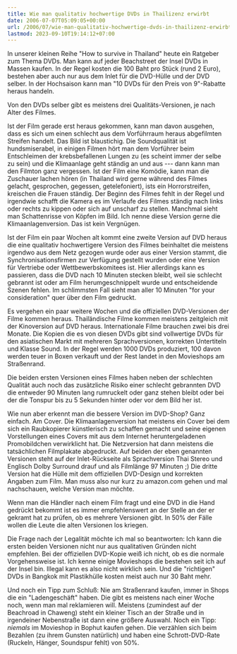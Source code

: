 ```yaml
---
title: Wie man qualitativ hochwertige DVDs in Thailizenz erwirbt
date: 2006-07-07T05:09:05+00:00
url: /2006/07/wie-man-qualitativ-hochwertige-dvds-in-thailizenz-erwirbt/
lastmod: 2023-09-10T19:14:12+07:00
---
```

In unserer kleinen Reihe "How to survive in Thailand" heute ein Ratgeber zum Thema DVDs. Man kann auf jeder Beachstreet der Insel DVDs in Massen kaufen. In der Regel kosten die 100 Baht pro Stück (rund 2 Euro), bestehen aber auch nur aus dem Inlet für die DVD-Hülle und der DVD selber. In der Hochsaison kann man "10 DVDs für den Preis von 9"-Rabatte heraus handeln.

Von den DVDs selber gibt es meistens drei Qualitäts-Versionen, je nach Alter des Filmes.

Ist der Film gerade erst heraus gekommen, kann man davon ausgehen, dass es sich um einen schlecht aus dem Vorführraum heraus abgefilmten Streifen handelt. Das Bild ist blaustichig. Die Soundqualität ist hundsmiserabel, in einigen Filmen hört man dem Vorführer beim Entschleimen der krebsbefallenen Lungen zu (es scheint immer der selbe zu sein) und die Klimaanlage geht ständig an und aus --- dann kann man den Filmton ganz vergessen. Ist der Film eine Komödie, kann man die Zuschauer lachen hören (in Thailand wird gerne während des Filmes gelacht, gesprochen, gegessen, getelefoniert), ists ein Horrorstreifen, kreischen die Frauen ständig. Der Beginn des Filmes fehlt in der Regel und irgendwie schafft die Kamera es im Verlaufe des Filmes ständig nach links oder rechts zu kippen oder sich auf unscharf zu stellen. Manchmal sieht man Schattenrisse von Köpfen im Bild. Ich nenne diese Version gerne die Klimaanlagenversion. Das ist kein Vergnügen.

Ist der Film ein paar Wochen alt kommt eine zweite Version auf DVD heraus die eine qualitativ hochwertigere Version des Filmes beinhaltet die meistens irgendwo aus dem Netz gezogen wurde oder aus einer Version stammt, die Synchronisationsfirmen zur Verfügung gestellt wurden oder eine Version für Vertriebe oder Wettbewerbskomitees ist. Hier allerdings kann es passieren, dass die DVD nach 10 Minuten stecken bleibt, weil sie schlecht gebrannt ist oder am Film herumgeschnippelt wurde und entscheidende Szenen fehlen. Im schlimmsten Fall sieht man aller 10 Minuten "for your consideration" quer über den Film gedruckt.

Es vergehen ein paar weitere Wochen und die offiziellen DVD-Versionen der Filme kommen heraus. Thailändische Filme kommen meistens zeitgleich mit der Kinoversion auf DVD heraus. Internationale Filme brauchen zwei bis drei Monate. Die Kopien die es von diesen DVDs gibt sind vollwertige DVDs für den asiatischen Markt mit mehreren Sprachversionen, korrekten Untertiteln und Klasse Sound. In der Regel werden 1000 DVDs produziert, 100 davon werden teuer in Boxen verkauft und der Rest landet in den Movieshops am Straßenrand.

Die beiden ersten Versionen eines Filmes haben neben der schlechten Qualität auch noch das zusätzliche Risiko einer schlecht gebrannten DVD die entweder 90 Minuten lang rumruckelt oder ganz stehen bleibt oder bei der die Tonspur bis zu 5 Sekunden hinter oder vor dem Bild her ist.

Wie nun aber erkennt man die bessere Version im DVD-Shop? Ganz einfach. Am Cover. Die Klimaanlagenversion hat meistens ein Cover bei dem sich ein Raubkopierer künstlerisch zu schaffen gemacht und seine eigenen Vorstellungen eines Covers mit aus dem Internet heruntergeladenen Promobildchen verwirklicht hat. Die Netzversion hat dann meistens die tatsächlichen Filmplakate abgedruckt. Auf beiden der eben genannten Versionen steht auf der Inlet-Rückseite als Sprachversion Thai Stereo und Englisch Dolby Surround drauf und als Filmlänge 97 Minuten ;) Die dritte Version hat die Hülle mit dem offiziellen DVD-Design und korrekten Angaben zum Film. Man muss also nur kurz zu amazon.com gehen und mal nachschauen, welche Version man möchte.

Wenn man die Händler nach einem Film fragt und eine DVD in die Hand gedrückt bekommt ist es immer empfehlenswert an der Stelle an der er gekramt hat zu prüfen, ob es mehrere Versionen gibt. In 50% der Fälle wollen die Leute die alten Versionen los kriegen.

Die Frage nach der Legalität möchte ich mal so beantworten: Ich kann die ersten beiden Versionen nicht nur aus qualitativen Gründen nicht empfehlen. Bei der offiziellen DVD-Kopie weiß ich nicht, ob es die normale Vorgehensweise ist. Ich kenne einige Movieshops die bestehen seit ich auf der Insel bin. Illegal kann es also nicht wirklich sein. Und die "richtigen" DVDs in Bangkok mit Plastikhülle kosten meist auch nur 30 Baht mehr.

Und noch ein Tipp zum Schluß: Nie am Straßenrand kaufen, immer in Shops die ein "Ladengeschäft" haben. Die gibt es meistens nach einer Woche noch, wenn man mal reklamieren will. Meistens (zumindest auf der Beachroad in Chaweng) steht ein kleiner Tisch an der Straße und in irgendeiner Nebenstraße ist dann eine größere Auswahl. Noch ein Tipp: _niemals_ im Movieshop in Bophut kaufen gehen. Die verzählen sich beim Bezahlen (zu ihrem Gunsten natürlich) und haben eine Schrott-DVD-Rate (Ruckeln, Hänger, Soundspur fehlt) von 50%.
